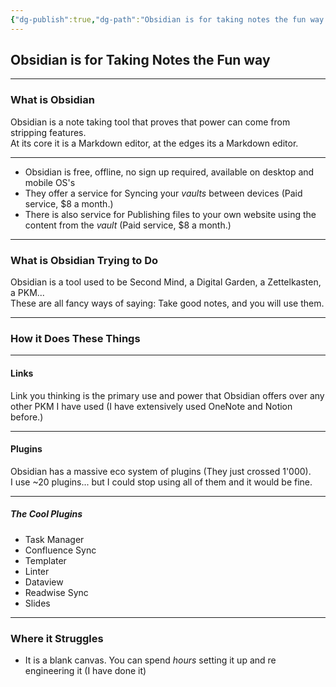 ```yaml
---
{"dg-publish":true,"dg-path":"Obsidian is for taking notes the fun way.md","permalink":"/obsidian-is-for-taking-notes-the-fun-way/","tags":["slides","notes"]}
---
```



## Obsidian is for Taking Notes the Fun way

---

### What is Obsidian

Obsidian is a note taking tool that proves that power can come from stripping features.  
At its core it is a Markdown editor, at the edges its a Markdown editor.

---

- Obsidian is free, offline, no sign up required, available on desktop and mobile OS's
- They offer a service for Syncing your *vaults* between devices (Paid service, $8 a month.)
- There is also service for Publishing files to your own website using the content from the *vault* (Paid service, $8 a month.)

---

### What is Obsidian Trying to Do

Obsidian is a tool used to be Second Mind, a Digital Garden, a Zettelkasten, a PKM...  
These are all fancy ways of saying: Take good notes, and you will use them.

---

### How it Does These Things

---

#### Links

Link you thinking is the primary use and power that Obsidian offers over any other PKM I have used (I have extensively used OneNote and Notion before.)

---

#### Plugins

Obsidian has a massive eco system of plugins (They just crossed 1'000).  
I use ~20 plugins... but I could stop using all of them and it would be fine.

---

##### The Cool Plugins

- Task Manager
- Confluence Sync
- Templater
- Linter
- Dataview
- Readwise Sync
- Slides

---

### Where it Struggles

- It is a blank canvas. You can spend *hours* setting it up and re engineering it (I have done it)
